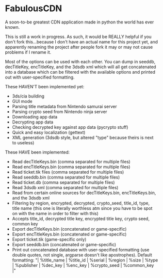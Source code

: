 # FabulousCDN
A soon-to-be greatest CDN application made in python the world has ever known.

This is still a work in progress. As such, it would be REALLY helpful if you don't 
fork this...because I don't have an actual name for this project yet, and apparently
renaming the project after people fork it may or may not cause problems if I rename it.

Most of the options can be used with each other. You can dump in seeddb, decTitleKey, 
encTitleKey, and the 3dsdb xml which will all get concatenated into a database which
can be filtered with the available options and printed out with user-specified formatting.


These HAVEN'T been implemented yet:
- 3ds/cia building
- GUI mode
- Parsing title metadata from Nintendo samurai server
- Parsing crypto seed from Nintendo ninja server
- Downloading app data
- Decrypting app data
- Checking decrypted key against app data (pycrypto stuff)
- Quick and easy localization (gettext)
- XML generation (3dsdb style, but altered "type" because theirs is next to useless)

These HAVE been implemented:
- Read decTitleKeys.bin (comma separated for multiple files)
- Read encTitleKeys.bin (comma separated for multiple files)
- Read ticket.tik files (comma separated for multiple files)
- Read seeddb.bin (comma separated for multiple files)
- Read ticket.db (comma separated for multiple files)
- Read 3dsdb xml (comma separated for multiple files)
- Read from certain online sources for decTitleKeys.bin, encTitleKeys.bin, and the 3dsdb xml
- Filtering by region, encrypted, decrypted, crypto_seed, title_id, type, title name (this 
    one is literally worthless atm since you have to be spot on with the name in order to 
    filter with this)
- Accepts title_id, decrypted title key, encrypted title key, crypto seed, common key
- Export decTitleKeys.bin (concatenated or game-specific)
- Export encTitleKeys.bin (concatenated or game-specific)
- Export ticket.tik (game-specific only)
- Export seeddb.bin (concatenated or game-specific)
- Print out concatenated database with user-specified formatting (use double quotes, not 
    single, argparse doesn't like apostrophes). 
    Default formatting: "| %title_name | %title_id | %serial | %region | %size | %type | %publisher | %dec_key | %enc_key | %crypto_seed | %common_key |"
